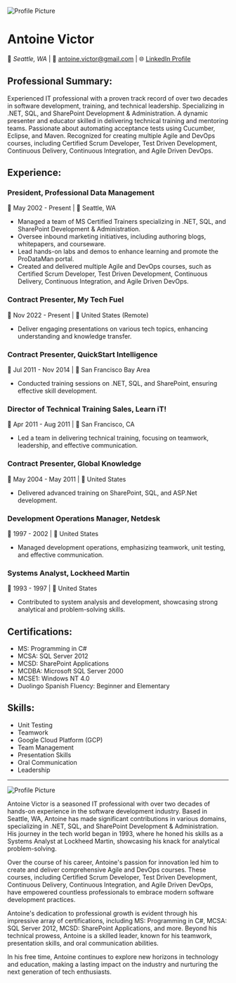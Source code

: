 ![Profile Picture](AntoineBioPic.png)

# Antoine Victor
📍 *Seattle, WA* | 📧 antoine.victor@gmail.com | 🌐 [LinkedIn Profile](https://www.linkedin.com/in/antoinevictor)

## **Professional Summary:**
Experienced IT professional with a proven track record of over two decades in software development, training, and technical leadership. Specializing in .NET, SQL, and SharePoint Development & Administration. A dynamic presenter and educator skilled in delivering technical training and mentoring teams. Passionate about automating acceptance tests using Cucumber, Eclipse, and Maven. Recognized for creating multiple Agile and DevOps courses, including Certified Scrum Developer, Test Driven Development, Continuous Delivery, Continuous Integration, and Agile Driven DevOps.

## **Experience:**

### President, Professional Data Management
📅 May 2002 - Present | 📍 Seattle, WA
- Managed a team of MS Certified Trainers specializing in .NET, SQL, and SharePoint Development & Administration.
- Oversee inbound marketing initiatives, including authoring blogs, whitepapers, and courseware.
- Lead hands-on labs and demos to enhance learning and promote the ProDataMan portal.
- Created and delivered multiple Agile and DevOps courses, such as Certified Scrum Developer, Test Driven Development, Continuous Delivery, Continuous Integration, and Agile Driven DevOps.

### Contract Presenter, My Tech Fuel
📅 Nov 2022 - Present | 📍 United States (Remote)
- Deliver engaging presentations on various tech topics, enhancing understanding and knowledge transfer.

### Contract Presenter, QuickStart Intelligence
📅 Jul 2011 - Nov 2014 | 📍 San Francisco Bay Area
- Conducted training sessions on .NET, SQL, and SharePoint, ensuring effective skill development.

### Director of Technical Training Sales, Learn iT!
📅 Apr 2011 - Aug 2011 | 📍 San Francisco, CA
- Led a team in delivering technical training, focusing on teamwork, leadership, and effective communication.

### Contract Presenter, Global Knowledge
📅 May 2004 - May 2011 | 📍 United States
- Delivered advanced training on SharePoint, SQL, and ASP.Net development.

### Development Operations Manager, Netdesk
📅 1997 - 2002 | 📍 United States
- Managed development operations, emphasizing teamwork, unit testing, and effective communication.

### Systems Analyst, Lockheed Martin
📅 1993 - 1997 | 📍 United States
- Contributed to system analysis and development, showcasing strong analytical and problem-solving skills.

## **Certifications:**
- MS: Programming in C#
- MCSA: SQL Server 2012
- MCSD: SharePoint Applications
- MCDBA: Microsoft SQL Server 2000
- MCSE1: Windows NT 4.0
- Duolingo Spanish Fluency: Beginner and Elementary

## **Skills:**
- Unit Testing
- Teamwork
- Google Cloud Platform (GCP)
- Team Management
- Presentation Skills
- Oral Communication
- Leadership

---

![Profile Picture](insert_your_picture_url_here)

Antoine Victor is a seasoned IT professional with over two decades of hands-on experience in the software development industry. Based in Seattle, WA, Antoine has made significant contributions in various domains, specializing in .NET, SQL, and SharePoint Development & Administration. His journey in the tech world began in 1993, where he honed his skills as a Systems Analyst at Lockheed Martin, showcasing his knack for analytical problem-solving.

Over the course of his career, Antoine's passion for innovation led him to create and deliver comprehensive Agile and DevOps courses. These courses, including Certified Scrum Developer, Test Driven Development, Continuous Delivery, Continuous Integration, and Agile Driven DevOps, have empowered countless professionals to embrace modern software development practices.

Antoine's dedication to professional growth is evident through his impressive array of certifications, including MS: Programming in C#, MCSA: SQL Server 2012, MCSD: SharePoint Applications, and more. Beyond his technical prowess, Antoine is a skilled leader, known for his teamwork, presentation skills, and oral communication abilities.

In his free time, Antoine continues to explore new horizons in technology and education, making a lasting impact on the industry and nurturing the next generation of tech enthusiasts.
